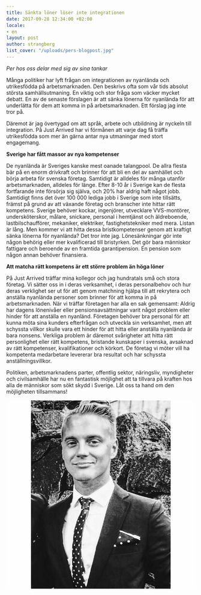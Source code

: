 ```yaml
---
title: Sänkta löner löser inte integrationen
date: 2017-09-28 12:34:00 +02:00
locale:
- en
layout: post
author: strangberg
list_cover: "/uploads/pers-blogpost.jpg"
---
```


_Per hos oss delar med sig av sina tankar_

Många politiker har lyft frågan om integrationen av nyanlända och utrikesfödda på arbetsmarknaden. Den beskrivs ofta som vår tids absolut största samhällsutmaning. En viktig och stor fråga som väcker mycket debatt. En av de senaste förslagen är att sänka lönerna för nyanlända för att underlätta för dem att komma in på arbetsmarknaden. Ett förslag jag inte tror på.

Däremot är jag övertygad om att språk, arbete och utbildning är nyckeln till integration. På Just Arrived har  vi förmånen att varje dag få träffa utrikesfödda som mer än gärna antar nya utmaningar med stort engagemang.

__Sverige har fått massor av nya kompetenser__

De nyanlända är Sveriges kanske mest oanade talangpool. De allra flesta bär på en enorm drivkraft och brinner för att bli en del av samhället och börja arbeta för svenska företag. Samtidigt är alldeles för många utanför arbetsmarknaden, alldeles för länge. Efter 8-10 år i Sverige kan de flesta fortfarande inte försörja sig själva, och 20% har aldrig haft något jobb. Samtidigt finns det över 100 000 lediga jobb i Sverige som inte tillsätts, främst på grund av att växande företag och branscher inte hittar rätt kompetens. Sverige behöver kockar, ingenjörer, utvecklare VVS-montörer, undersköterskor, målare, snickare, personal i hemtjänst och äldreboende, lastbilschaufförer, mekaniker, elektriker, fastighetstekniker med mera. Listan är lång. Men kommer vi att hitta dessa bristkompetenser genom att kraftigt sänka lönerna för nyanlända?  Det tror inte jag. Lönesänkningar gör inte någon behörig eller mer kvalificerad till bristyrken. Det gör bara människor fattigare och beroende av en framtida garantipension. En pension som någon annan behöver finansiera.

__Att matcha rätt kompetens är ett större problem än höga löner__

På Just Arrived träffar mina kollegor och jag hundratals små och stora företag. Vi sätter oss in i deras verksamhet, i deras personalbehov och hur deras verklighet ser ut för att genom matchning hjälpa till att rekrytera och anställa nyanlända personer som brinner för att komma in på arbetsmarknaden. När vi träffar företagen har alla en sak gemensamt: Aldrig har dagens lönenivåer eller pensionsavsättningar varit något problem eller hinder för att anställa en nyanländ. Företagen behöver bra personal för att kunna möta sina kunders efterfrågan och utveckla sin verksamhet, men att schyssta villkor skulle vara ett hinder för att hitta eller anställa nyanlända är bara nonsens. Verkliga problem är däremot svårigheter att hitta rätt personlighet eller rätt kompetens, bristande kunskaper i svenska, avsaknad av rätt kompetenser, kvalifikationer och körkort. De företag  vi möter vill ha kompetenta medarbetare levererar  bra resultat och har schyssta anställningsvillkor.

Politiken, arbetsmarknadens parter, offentlig sektor, näringsliv, myndigheter och civilsamhälle har nu en fantastisk möjlighet att ta tillvara på kraften hos alla de människor som sökt skydd i Sverige. Låt oss ta hand om den möjligheten tillsammans!

![Per Strängberg](/uploads/pers-blogpost.jpg)
